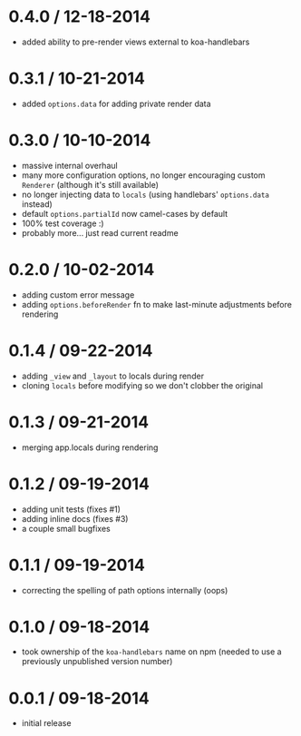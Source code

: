 
# 0.4.0 / 12-18-2014
 * added ability to pre-render views external to koa-handlebars

# 0.3.1 / 10-21-2014
 * added `options.data` for adding private render data

# 0.3.0 / 10-10-2014
 * massive internal overhaul
 * many more configuration options, no longer encouraging custom `Renderer` (although it's still available)
 * no longer injecting data to `locals` (using handlebars' `options.data` instead)
 * default `options.partialId` now camel-cases by default
 * 100% test coverage :)
 * probably more... just read current readme

# 0.2.0 / 10-02-2014
 * adding custom error message
 * adding `options.beforeRender` fn to make last-minute adjustments before rendering

# 0.1.4 / 09-22-2014
 * adding `_view` and `_layout` to locals during render
 * cloning `locals` before modifying so we don't clobber the original

# 0.1.3 / 09-21-2014
 * merging app.locals during rendering

# 0.1.2 / 09-19-2014
 * adding unit tests (fixes #1)
 * adding inline docs (fixes #3)
 * a couple small bugfixes

# 0.1.1 / 09-19-2014
 * correcting the spelling of path options internally (oops)

# 0.1.0 / 09-18-2014
 * took ownership of the `koa-handlebars` name on npm (needed to use a previously unpublished version number)

# 0.0.1 / 09-18-2014
 * initial release
